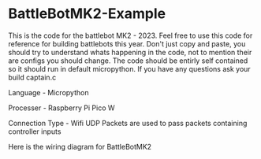 # BattleBotMK2-Example
This is the code for the battlebot MK2 - 2023.
Feel free to use this code for reference for building battlebots this year. Don't just copy and paste, you should try to understand whats happening in the code, not to mention their are configs you should change. The code should be entirly self contained so it should run in default micropython. If you have any questions ask your build captain.c

Language - Micropython

Processer - Raspberry Pi Pico W

Connection Type - Wifi UDP Packets are used to pass packets containing controller inputs

Here is the wiring diagram for BattleBotMK2

